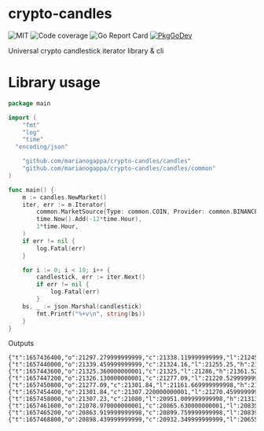 # crypto-candles

![MIT](https://img.shields.io/github/license/marianogappa/crypto-candles)
![Code coverage](https://img.shields.io/codecov/c/github/marianogappa/crypto-candles)
![Go Report Card](https://goreportcard.com/badge/github.com/marianogappa/crypto-candles)
[![PkgGoDev](https://pkg.go.dev/badge/github.com/marianogappa/crypto-candles)](https://pkg.go.dev/github.com/marianogappa/crypto-candles)

Universal crypto candlestick iterator library &amp; cli

# Library usage

```go
package main

import (
	"fmt"
	"log"
	"time"
  "encoding/json"

	"github.com/marianogappa/crypto-candles/candles"
	"github.com/marianogappa/crypto-candles/candles/common"
)

func main() {
	m := candles.NewMarket()
	iter, err := m.Iterator(
		common.MarketSource{Type: common.COIN, Provider: common.BINANCE, BaseAsset: "BTC", QuoteAsset: "USDT"},
		time.Now().Add(-12*time.Hour),
		1*time.Hour,
	)
	if err != nil {
		log.Fatal(err)
	}

	for i := 0; i < 10; i++ {
		candlestick, err := iter.Next()
		if err != nil {
			log.Fatal(err)
		}
    bs, _ := json.Marshal(candlestick)
		fmt.Printf("%+v\n", string(bs))
	}
}
```

Outputs

```
{"t":1657436400,"o":21297.279999999999,"c":21338.119999999999,"l":21245.150000000001,"h":21360.580000000002}
{"t":1657440000,"o":21339.459999999999,"c":21324.16,"l":21255.25,"h":21424.669999999998}
{"t":1657443600,"o":21325.360000000001,"c":21325,"l":21286,"h":21361.52}
{"t":1657447200,"o":21326.130000000001,"c":21277.09,"l":21220.529999999999,"h":21355.849999999999}
{"t":1657450800,"o":21277.09,"c":21301.84,"l":21161.669999999998,"h":21304.959999999999}
{"t":1657454400,"o":21301.84,"c":21307.220000000001,"l":21270.459999999999,"h":21345.139999999999}
{"t":1657458000,"o":21307.23,"c":21080,"l":20951.009999999998,"h":21313.990000000002}
{"t":1657461600,"o":21078.970000000001,"c":20865.630000000001,"l":20835.73,"h":21080}
{"t":1657465200,"o":20863.919999999998,"c":20899.759999999998,"l":20839.23,"h":20979.759999999998}
{"t":1657468800,"o":20898.439999999999,"c":20932.349999999999,"l":20655,"h":21052.470000000001}
```
